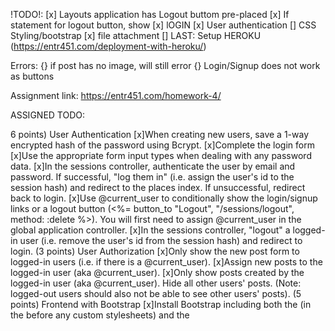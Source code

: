 !TODO!:
[x] Layouts application has Logout buttom pre-placed 
[x] If statement for logout button, show 
[x] lOGIN
[x] User authentication
[] CSS Styling/bootstrap
[x] file attachment
[] LAST: Setup HEROKU (https://entr451.com/deployment-with-heroku/)

Errors:
{}  if post has no image, will still error
{} Login/Signup does not work as buttons

Assignment link: 
https://entr451.com/homework-4/

ASSIGNED TODO: 

6 points) User Authentication
[x]When creating new users, save a 1-way encrypted hash of the password using Bcrypt.
[x]Complete the login form
[x]Use the appropriate form input types when dealing with any password data.
[x]In the sessions controller, authenticate the user by email and password. If successful, "log them in" (i.e. assign the user's id to the session hash) and redirect to the places index. If unsuccessful, redirect back to login.
[x]Use @current_user to conditionally show the login/signup links or a logout button (<%= button_to "Logout", "/sessions/logout", method: :delete %>). You will first need to assign @current_user in the global application controller.
[x]In the sessions controller, "logout" a logged-in user (i.e. remove the user's id from the session hash) and redirect to login.
(3 points) User Authorization
[x]Only show the new post form to logged-in users (i.e. if there is a @current_user).
[x]Assign new posts to the logged-in user (aka @current_user).
[x]Only show posts created by the logged-in user (aka @current_user). Hide all other users' posts. (Note: logged-out users should also not be able to see other users' posts).
(5 points) Frontend with Bootstrap
[x]Install Bootstrap including both the <link> (in the <head> before any custom stylesheets) and the <script> (just before the closing </body>).
[x]Add Bootstrap's navbar component (any version). Move the relevant links (e.g. "Home", "Login", "Signup", "Logout") into the navbar.
[x]Wrap the <%= yield %> content in a Bootstrap .container.
[]Using the Bootstrap button component, style the links to forms and the form submit buttons.
[]Use the Bootstrap grid for posts (3 posts per row on large screens, stacking on small screens). See wireframe.
[]Use the bootstrap spacing (margin or padding) as needed, but at least twice (not counting the navbar).
(3 points) File Attachment
[x]Configure the application for uploads:
[x]uncomment the image_processing gem in the Gemfile
[x]run rails active_storage:install to create the migrations
[x]then run rails db:migrate to execute the migrations
[x]in both config/environments/development.rb and config/environments/production.rb, tell the application to use the :local service for uploading files (i.e. config.active_storage.service = :local)
[x]Enable attachments in the Post model.
[x]Add a new field to the posts form for uploading an image (form.file_field).
[]If a post has an attached image (post.image.attached?), display the attached image (url_for(post.image)).

(2 points) Deployment with Heroku
[]Follow the steps to connect to Heroku and deploy your app (https://entr451.com/deployment-with-heroku/)
[]Once live, add the URL to your live heroku website in the README.md file of your app.




Terminal commands:
rails db:setup (To set up databases)

rails db:reset (To refresh databases - must be "logged out")

heroku run rails db:migrate (Migrate databases once HEROKU is set up)